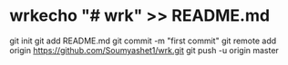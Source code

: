 # wrkecho "# wrk" >> README.md
  git init
  git add README.md
  git commit -m "first commit"
  git remote add origin https://github.com/Soumyashet1/wrk.git
  git push -u origin master
